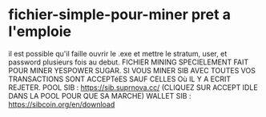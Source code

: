 
# fichier-simple-pour-miner pret a l'emploie

il est possible qu'il faille ouvrir le .exe et mettre le stratum, user, et password plusieurs fois au debut.
FICHIER MINING SPECIELEMENT FAIT POUR MINER YESPOWER SUGAR.
SI VOUS MINER SIB AVEC TOUTES VOS TRANSACTIONS SONT ACCEPTéES SAUF CELLES Où IL Y A ECRIT REJETER.
POOL SIB : https://sib.suprnova.cc/ (CLIQUEZ SUR ACCEPT IDLE DANS LA POOL POUR QUE SA MARCHE)
WALLET SIB : https://sibcoin.org/en/download
